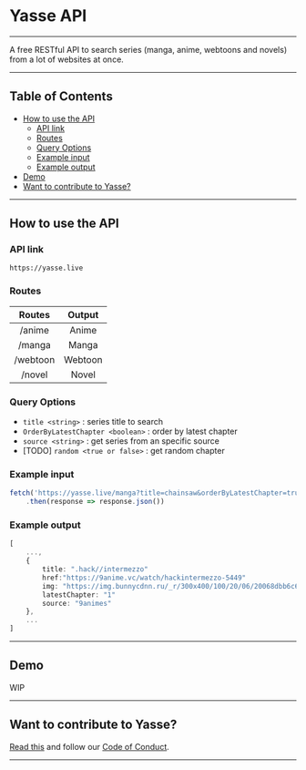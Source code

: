# Yasse API <!-- omit in toc -->

---

A free RESTful API to search series (manga, anime, webtoons and novels) from a lot of websites at once.

---

## Table of Contents <!-- omit in toc -->

- [How to use the API](#how-to-use-the-api)
  - [API link](#api-link)
  - [Routes](#routes)
  - [Query Options](#query-options)
  - [Example input](#example-input)
  - [Example output](#example-output)
- [Demo](#demo)
- [Want to contribute to Yasse?](#want-to-contribute-to-yasse)

---

## How to use the API

### API link

`https://yasse.live`

### Routes

|  Routes  | Output  |
| :------: | :-----: |
|  /anime  |  Anime  |
|  /manga  |  Manga  |
| /webtoon | Webtoon |
|  /novel  |  Novel  |

### Query Options

- `title <string>` : series title to search
- `OrderByLatestChapter <boolean>` : order by latest chapter
- `source <string>` : get series from an specific source
- [TODO] `random <true or false>` : get random chapter

### Example input

```ts
fetch('https://yasse.live/manga?title=chainsaw&orderByLatestChapter=true')
    .then(response => response.json())
```

### Example output

```ts
[
    ...,
    {
        title: ".hack//intermezzo"
        href:"https://9anime.vc/watch/hackintermezzo-5449"
        img: "https://img.bunnycdnn.ru/_r/300x400/100/20/06/20068dbb6c6a731c9fb34185…"
        latestChapter: "1"
        source: "9animes"
    },
    ...
]
```

---

## Demo

WIP

---

## Want to contribute to Yasse?

[Read this](https://github.com/yasse-ofc/.github/blob/main/CONTRIBUTING.md) and follow our [Code of Conduct](https://github.com/yasse-ofc/.github/blob/main/CODE_OF_CONDUCT.md).

---
